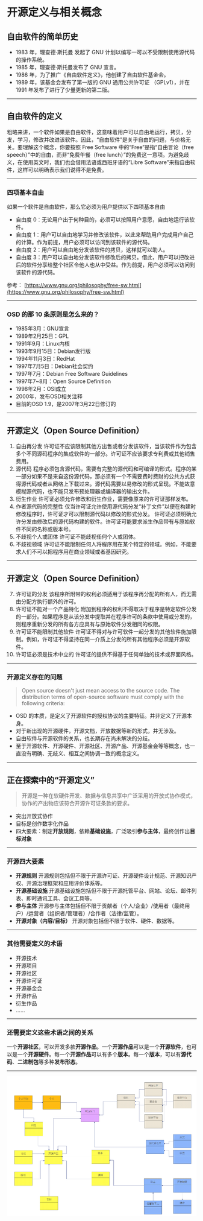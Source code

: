 # 开源定义与相关概念

## 自由软件的简单历史

* 1983 年，理查德·斯托曼 发起了 GNU 计划以编写一可以不受限制使用源代码的操作系统。 
* 1985 年，理查德·斯托曼发布了 GNU 宣言。
* 1986 年，为了推广《自由软件定义》，他创建了自由软件基金会。
* 1989 年，该基金会发布了第一版的 GNU 通用公共许可证 （GPLv1），并在 1991 年发布了进行了少量更新的第二版。

------

## 自由软件的定义

粗略来讲，一个软件如果是自由软件，这意味着用户可以自由地运行，拷贝，分发，学习，修改并改进该软件。因此，“自由软件”是关乎自由的问题，与价格无关。要理解这个概念，你要按照 Free Software 中的“Free”是指“自由言论（free speech）”中的自由，而非“免费午餐（free lunch）”的免费这一意项。为避免歧义，在使用英文时，我们也会借用法语或西班牙语的“Libre Software”来指自由软件，这样可以明确表示我们说得不是免费。

------

### 四项基本自由

如果一个软件是自由软件，那么它必须为用户提供以下四项基本自由

* 自由度 0：无论用户出于何种目的，必须可以按照用户意愿，自由地运行该软件。
* 自由度 1：用户可以自由地学习并修改该软件，以此来帮助用户完成用户自己的计算。作为前提，用户必须可以访问到该软件的源代码。
* 自由度 2：用户可以自由地分发该软件的拷贝，这样就可以助人。
* 自由度 3：用户可以自由地分发该软件修改后的拷贝。借此，用户可以把改进后的软件分享给整个社区令他人也从中受益。作为前提，用户必须可以访问到该软件的源代码。

参考： [https://www.gnu.org/philosophy/free-sw.html](https://www.gnu.org/philosophy/free-sw.html)

------

### OSD 的那 10 条原则是怎么来的？

* 1985年3月：GNU宣言
* 1989年2月25日：GPL
* 1991年9月：Linux内核
* 1993年9月15日：Debian发行版
* 1994年11月3日：RedHat
* 1997年7月5日：Debian社会契约
* 1997年7月：Debian Free Software Guidelines
* 1997年7~8月：Open Source Definition
* 1998年2月：OSI成立
* 2000年，发布OSD相关注释
* 目前的OSD 1.9，是2007年3月22日修订的

---

## 开源定义（Open Source Definition）

1. 自由再分发 许可证不应该限制其他方出售或者分发该软件，当该软件作为包含多个不同源码程序的集成软件的一部分。许可证不应该要求专利费或其他销售费用。
2. 源代码 程序必须包含源代码，需要有完整的源代码和可编译的形式。程序的某一部分如果不是来自这份源代码，那必须有一个不需要费时费财的公共方式获得源代码或者从网络上下载过来。源代码需要以易修改的形式呈现。不能故意模糊源代码，也不能只发布预处理器或编译器的输出文件。
3. 衍生作业 许可证必须允许修改和衍生作业，需要像原来的许可证那样发布。
4. 作者源代码的完整性 仅当许可证允许使用源代码分发“补丁文件”以便在构建时修改程序时，许可证才可以限制源代码以修改的形式分发。 许可证必须明确允许分发由修改后的源代码构建的软件。许可证可能要求派生作品带有与原始软件不同的名称或版本号。
5. 不歧视个人或团体 许可证不能歧视任何个人或团体。
6. 不歧视领域 许可证不能限制任何人将程序用在某个特定的领域。例如，不能要求人们不可以把程序用在商业领域或者基因研究。

------

## 开源定义（Open Source Definition）

7. 许可证的分发 该程序所附带的权利必须适用于该程序再分配的所有人，而无需由分配方执行额外的许可。
8. 许可证不能对一个产品特化 附加到程序的权利不得取决于程序是特定软件分发的一部分。如果程序是从该分发中提取并在程序许可的条款中使用或分发的，则程序重新分发的所有各方应具有与原始软件分发相同的权限。
9. 许可证不能限制其他软件 许可证不得对与许可软件一起分发的其他软件施加限制。例如，许可证不得坚持在同一介质上分发的所有其他程序必须是开源软件。
10. 许可证必须是技术中立的 许可证的提供不得基于任何单独的技术或界面风格。

------

### 开源定义存在的问题

> Open source doesn't just mean access to the source code. The distribution terms of open-source software must comply with the following criteria:

* OSD 的本质，是定义了开源软件的授权协议的主要特征。并非定义了开源本身。
* 对于新出现的开源硬件，开源文档，开放数据等新的形式，并无涉及。
* 自由软件与开源软件的关系，也长期存在尚未解决的分歧。
* 至于开源软件、开源硬件、开源社区、开源产品、开源基金会等等概念，也一直没有明确、无歧义、相互之间协调一致的概念定义。

---

## 正在探索中的“开源定义”

> 开源是一种在软硬件开发、数据与信息共享中广泛采用的开放式协作模式，协作的产出物应该符合开源许可证条款的要求。

* 突出开放式协作
* 目标是创作数字化作品
* 四大要素：制定**开放规则**，依赖**基础设施**，广泛吸引**参与主体**，最终创作出**目标对象**

------

### 开源四大要素

* **开源规则** 开源规则包括但不限于开源许可证、开源硬件设计规范、开源知识产权、开源治理框架和应用评价体系等。
* **开源基础设施** 开源基础设施包括但不限于开源托管平台、网站、论坛、邮件列表、即时通讯工具、会议工具等。
* **参与主体** 开源参与主体包括但不限于贡献者（个人/企业）/使用者（最终用户）/运营者（组织者/管理者）/合作者（法律/监管）。
* **开源对象（内容/目标）** 开源对象包括但不限于软件、硬件、数据等。

------

### 其他需要定义的术语

* 开源技术
* 开源项目
* 开源社区
* 开源许可证
* 开源基金会
* 开源作品
* 衍生作品
* ......

------

### 还需要定义这些术语之间的关系

一个**开源社区**，可以开发多款**开源作品**。一个**开源作品**可以是一个**开源软件**，也可以是一个**开源硬件**。每一个**开源作品**可以有多个**版本**。每一个**版本**，可以有**源代码**、**二进制包**等多种**发布形态**。

------

![](./img/metadata.png)